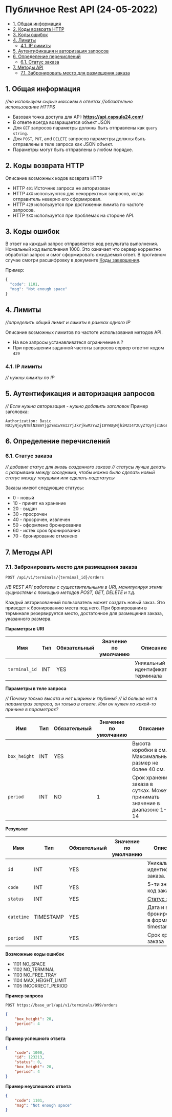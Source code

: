 # Публичное Rest API (24-05-2022)
<!-- TOC -->

- [1. Общая информация](#1-общая-информация)
- [2. Коды возврата HTTP](#2-коды-возврата-http)
- [3. Коды ошибок](#3-коды-ошибок)
- [4. Лимиты](#4-лимиты)
    - [4.1. IP лимиты](#41-ip-лимиты)
- [5. Аутентификация и авторизация запросов](#5-аутентификация-и-авторизация-запросов)
- [6. Определение перечислений](#6-определение-перечислений)
    - [6.1. Статус заказа](#61-статус-заказа)
- [7. Методы API](#7-методы-api)
    - [7.1. Забронировать место для размещения заказа](#71-забронировать-место-для-размещения-заказа)

<!-- /TOC -->

## 1. Общая информация

_//не используем сырые массивы в ответах_
_//обязательно использование HTTPS_

- Базовая точка доступа для API: **<https://api.capsula24.com/>**
- В ответе всегда возвращается объект JSON
- Для `GET` запросов параметры должны быть отправлены как `query string`.
- Для `POST`, `PUT`, and `DELETE` запросов параметры должны быть отправлены в теле запроса как JSON объект.
- Параметры могут быть отправлены в любом порядке.

## 2. Коды возврата HTTP

Описание возможных кодов возврата HTTP

- HTTP `401` Источник запроса не авторизован
- HTTP `4XX` используются для некорректных запросов, когда отправитель неверно его сформировал.
- HTTP `429` используется при достижении лимита по частоте запросов.
- HTTP `5XX` используется при проблемах на стороне API.

## 3. Коды ошибок

В ответ на каждый запрос отправляется код результата выполнения.
Номальный код выполнения 1000. Это означает что сервер корректно обработал запрос и смог сформировать ожидаемый ответ. В противном случае смотри расшифровку в документе [Коды завершения](./errors.md).

Пример:

```javascript
{
  "code": 1101,
  "msg": "Not enough space"
}
```

## 4. Лимиты

_//определить общий лимит и лимиты в рамках одного IP_

Описание возможных лимитов по частоте использования методов API.

- На все запросы устанавливатеся ограничение в ?
- При превышении заданной частоты запросов сервер ответит кодом `429`

### 4.1. IP лимиты

_// нужны лимиты по IP_

## 5. Аутентификация и авторизация запросов

_// Если нужна авторизация - нужно добавить заголовок_
Пример заголовка:
```https
Authorization: Basic NDIyNjoyNTBlNzBmYjgzYmIwYmI2YjJkYjkwMzYwZjI0YWUyMjhiM2I4Y2UyZTQyYjc1NGEzNDZhZGYyMmZhYzdkMjJl
```

## 6. Определение перечислений

### 6.1. Статус заказа

_// добавил статус для вновь созданного заказа_
_// статусы лучше делать с разрывами между соседними, чтобы можно было сделать новый статус между текущими или сделать подстатусы_

Заказы имеют следующие статусы:

- 0 - новый
- 10 - принят на хранение
- 20 - выдан
- 30 - просрочен
- 40 - просрочен, извлечен
- 50 - оформлено бронирование
- 60 - истек срок бронирования
- 70 - бронирование отменено

## 7. Методы API

### 7.1. Забронировать место для размещения заказа

```text
POST /api/v1/terminals/{terminal_id}/orders
```

_//В REST API работаем с существительными в URI, манипулируя этими сущностями с помощью методов POST, GET, DELETE и т.д._

Каждый авторизованный пользователь может создать новый заказ. Это приведет к бронированию места под него.
При бронировании в терминале резервируется место, достаточное для размещения заказа, указанного размера.

**Параметры в URI**

Имя | Тип | Обязательный | Значение по умолчанию | Описание
------------ | ------------ | ------------ | ---------- |------------
`terminal_id` | INT | YES | | Уникальный идентификатор терминала

**Параметры в теле запроса**

_// Почему только высота и нет ширины и глубины?_
_// id больше нет в параметрах запроса, он только в ответе. Или он нужен по какой-то причине в параметрах?_

Имя | Тип | Обязательный | Значение по умолчанию | Описание
------------ | ------------ | ------------ | ---------- |------------
`box_height` | INT | YES | | Высота коробки в см. Максимальный размер не более 40 см.
`period` | INT | NO | 1 | Срок хранения заказа в сутках. Может принимать значение в диапазоне 1-14

**Результат**

Имя | Тип | Обязательный | Значение по умолчанию | Описание
------------ | ------------ | ------------ | ---------- |------------
`id` | INT | YES | | Уникальный идентификатор заказа.
`code` | INT | YES | | 5-ти значный код заказа
`status` | INT | YES | | [Статус заказа](#Статус-заказа)
`datetime` | TIMESTAMP | YES | | Дата и время бронирования в формате timestamp
`period` | INT | YES | | Срок хранения заказа

**Возможные коды ошибок**

- 1101 NO_SPACE
- 1102 NO_TERMINAL
- 1103 NO_FREE_TRAY
- 1104 MAX_HEIGHT_LIMIT
- 1105 INCORRECT_PERIOD

**Пример запроса**

`POST https://base_url/api/v1/terminals/999/orders`

```json
{
    "box_height": 20,
    "period": 4
}
```

**Пример успешного ответа**

```json
{
    "code": 1000, 
    "id": 123213,
    "status": 0,
    "box_height": 20,
    "period": 4
}
```

**Пример неуспешного ответа**

```json
{
    "code": 1101,
    "msg": "Not enough space"
}
```
